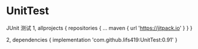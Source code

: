 # UnitTest
JUnit 测试
1,
allprojects {
		repositories {
			...
			maven { url 'https://jitpack.io' }
		}
	}
  
2,
dependencies {
	        implementation 'com.github.lifs419:UnitTest:0.91'
	}
